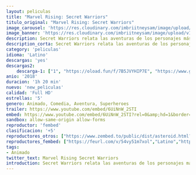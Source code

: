 ```yaml
---
layout: peliculas
title: "Marvel Rising: Secret Warriors"
titulo_original: "Marvel Rising: Secret Warriors"
image_carousel: 'https://res.cloudinary.com/imbriitneysam/image/upload/v1546806382/marcell-poster-min.jpg'
image_banner: 'https://res.cloudinary.com/imbriitneysam/image/upload/v1546806387/MARVEL-BANNER-min.jpg'
description: Secret Warriors relata las aventuras de los personajes más nuevos y queridos por parte de los aficionados de Marvel en los últimos años. Ms. Marvel, Chica Ardilla, Temblor, Patriota, América Chávez e Inferno unen sus fuerzas para crear un increíble grupo de aspirantes a superhéroes.
description_corta: Secret Warriors relata las aventuras de los personajes más nuevos y queridos por parte de los aficionados de Marvel en los últimos años. Ms. Marvel, Chica Ardilla, Temblor, Patriota, América Chávez e Inferno unen sus fuerzas para...
category: 'peliculas'
idioma: 'Latino'
descargas: 'yes'
descargas2:
    descarga-1: ["1", "https://oload.fun/f/7B5JVYHIP7E", "https://www.google.com/s2/favicons?domain=openload.co","OpenLoad","https://res.cloudinary.com/imbriitneysam/image/upload/v1541473684/mexico.png", "Latino", "Full HD"]
anio: '2018'
duracion: '1h 20 min'
nuevo: 'new_peliculas'
calidad: 'Full HD'
estrellas: '5'
genero: Animado, Comedia, Aventura, Superheroes
trailer: https://www.youtube.com/embed/6UiNnW_2STI
embed: https://www.youtube.com/embed/6UiNnW_2STI?rel=0&amp;hd=1&border=0&wmode=opaque&enablejsapi=1&modestbranding=1&controls=1&showinfo=1
sandbox: allow-same-origin allow-forms
reproductor: 'fembed'
clasificacion: '+5'
reproductores_otros: ["https://www.zembed.to/public/dist/asteroid.html?id=816678a2ac60cfc2c7a06906c327471f&title=Marvel%20Rising:%20Secret%20Warriors","Latino","https://mstream.press/4954diy2n6x6","Latino"]
reproductores_fembed: ["https://feurl.com/v/54vy51m7xol","Latino","https://www.fembed.live/v/05ol0qq4no6","Latino"]
tags:
- Animado
twitter_text: Marvel Rising Secret Warriors
introduction: Secret Warriors relata las aventuras de los personajes más nuevos y queridos por parte de los aficionados de Marvel en los últimos años. Ms. Marvel, Chica Ardilla, Temblor, Patriota, América Chávez e Inferno unen sus fuerzas para...
---
```












